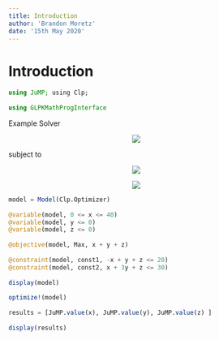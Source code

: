 ```yaml
---
title: Introduction
author: 'Brandon Moretz'
date: '15th May 2020'
---  
```

  
  
#  Introduction
  
  
```julia
using JuMP; using Clp;
  
using GLPKMathProgInterface
```
  
Example Solver
  
<p align="center"><img src="https://latex.codecogs.com/gif.latex?min%20&#x5C;sum_{(i,j)}%20c_{ij}x{ij}"/></p>  
  
  
subject to
  
<p align="center"><img src="https://latex.codecogs.com/gif.latex?&#x5C;sum_{i,j%20&#x5C;in%20A}%20x_{ij}%20-%20&#x5C;sum_{(j,i)&#x5C;in%20A}%20x_{ij}%20=%20b_i%20&#x5C;;%20&#x5C;forall_i%20&#x5C;in%20N"/></p>  
  
  
<p align="center"><img src="https://latex.codecogs.com/gif.latex?0%20&#x5C;le%20x_{ij}%20&#x5C;le%201%20&#x5C;space%20&#x5C;forall(i,%20j)%20&#x5C;in%20A"/></p>  
  
  
  
```julia
model = Model(Clp.Optimizer)
  
@variable(model, 0 <= x <= 40)
@variable(model, y <= 0)
@variable(model, z <= 0)
  
@objective(model, Max, x + y + z)
  
@constraint(model, const1, -x + y + z <= 20)
@constraint(model, const2, x + 3y + z <= 30)
  
display(model)
  
optimize!(model)
  
results = [JuMP.value(x), JuMP.value(y), JuMP.value(z) ]
  
display(results)
```
  